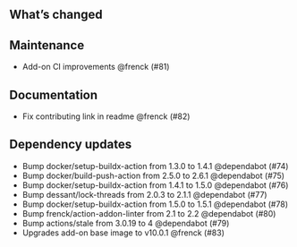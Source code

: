 ## What’s changed

##  Maintenance

-  Add-on CI improvements @frenck (#81)

##  Documentation

-  Fix contributing link in readme @frenck (#82)

##  Dependency updates

-  Bump docker/setup-buildx-action from 1.3.0 to 1.4.1 @dependabot (#74)
-  Bump docker/build-push-action from 2.5.0 to 2.6.1 @dependabot (#75)
-  Bump docker/setup-buildx-action from 1.4.1 to 1.5.0 @dependabot (#76)
-  Bump dessant/lock-threads from 2.0.3 to 2.1.1 @dependabot (#77)
-  Bump docker/setup-buildx-action from 1.5.0 to 1.5.1 @dependabot (#78)
-  Bump frenck/action-addon-linter from 2.1 to 2.2 @dependabot (#80)
-  Bump actions/stale from 3.0.19 to 4 @dependabot (#79)
-  Upgrades add-on base image to v10.0.1 @frenck (#83)
